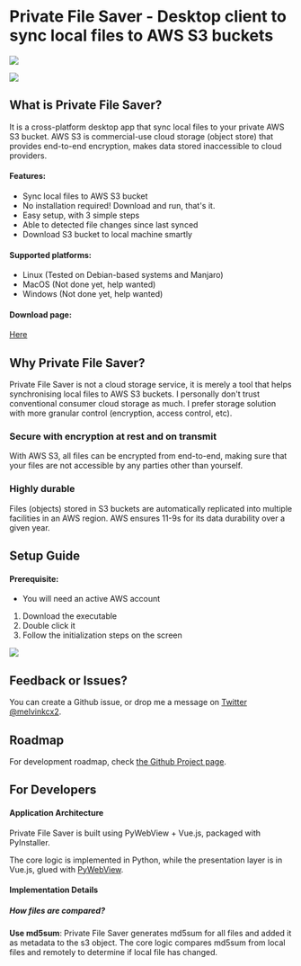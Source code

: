 # Private File Saver - Desktop client to sync local files to AWS S3 buckets
![](https://github.com/melvinkcx/private-file-saver/workflows/tests/badge.svg)

![](https://i.postimg.cc/KzjY5gsr/cover.png)

## What is Private File Saver?

It is a cross-platform desktop app that sync local files to your private AWS S3 bucket. 
AWS S3 is commercial-use cloud storage (object store) that provides end-to-end encryption, makes data stored inaccessible to 
cloud providers.

#### Features:
- Sync local files to AWS S3 bucket
- No installation required! Download and run, that's it. 
- Easy setup, with 3 simple steps
- Able to detected file changes since last synced
- Download S3 bucket to local machine smartly

#### Supported platforms:
- Linux (Tested on Debian-based systems and Manjaro)
- MacOS (Not done yet, help wanted)
- Windows (Not done yet, help wanted)

#### Download page:

[Here](https://github.com/melvinkcx/private-file-saver/releases)

## Why Private File Saver?
Private File Saver is not a cloud storage service, it is merely a tool that helps synchronising local files to AWS S3 buckets. 
I personally don't trust conventional consumer cloud storage as much. 
I prefer storage solution with more granular control (encryption, access control, etc). 

### Secure with encryption at rest and on transmit
With AWS S3, all files can be encrypted from end-to-end, making sure that your files are not accessible by any parties other than yourself.
   
### Highly durable
Files (objects) stored in S3 buckets are automatically replicated into multiple facilities in an AWS region. AWS ensures 11-9s for its data durability over a given year.


## Setup Guide

#### Prerequisite:
- You will need an active AWS account

1. Download the executable 
2. Double click it
3. Follow the initialization steps on the screen
 
![](https://i.postimg.cc/0y51m147/instructions.png)


## Feedback or Issues?

You can create a Github issue, or drop me a message on [Twitter @melvinkcx2](https://twitter.com/melvinkcx2).


## Roadmap

For development roadmap, check [the Github Project page](https://github.com/melvinkcx/private-file-saver/projects).

## For Developers

#### Application Architecture

Private File Saver is built using PyWebView + Vue.js, packaged with PyInstaller. 

The core logic is implemented in Python, while the presentation layer is in Vue.js, glued with [PyWebView](https://pywebview.flowrl.com/). 

#### Implementation Details

##### How files are compared?

**Use md5sum**: Private File Saver generates md5sum for all files and added it as metadata to the s3 object. The core logic compares md5sum from local files and remotely to determine if local file has changed.


